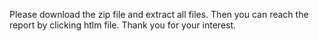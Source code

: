 Please download the zip file and extract all files. Then you can reach the report by clicking htlm file. Thank you for your interest.  
